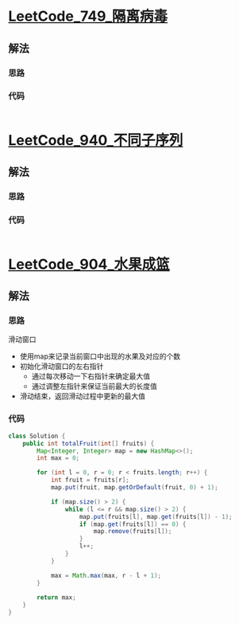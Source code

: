 # [LeetCode_749_隔离病毒](https://leetcode.cn/problems/contain-virus/)
## 解法
### 思路

### 代码
```java

```
# [LeetCode_940_不同子序列](https://leetcode.cn/problems/distinct-subsequences-ii/)
## 解法
### 思路

### 代码
```java

```
# [LeetCode_904_水果成篮](https://leetcode.cn/problems/fruit-into-baskets/)
## 解法
### 思路
滑动窗口
- 使用map来记录当前窗口中出现的水果及对应的个数
- 初始化滑动窗口的左右指针
  - 通过每次移动一下右指针来确定最大值
  - 通过调整左指针来保证当前最大的长度值
- 滑动结束，返回滑动过程中更新的最大值
### 代码
```java
class Solution {
    public int totalFruit(int[] fruits) {
        Map<Integer, Integer> map = new HashMap<>();
        int max = 0;

        for (int l = 0, r = 0; r < fruits.length; r++) {
            int fruit = fruits[r];
            map.put(fruit, map.getOrDefault(fruit, 0) + 1);

            if (map.size() > 2) {
                while (l <= r && map.size() > 2) {
                    map.put(fruits[l], map.get(fruits[l]) - 1);
                    if (map.get(fruits[l]) == 0) {
                        map.remove(fruits[l]);
                    }
                    l++;
                }
            }

            max = Math.max(max, r - l + 1);
        }
        
        return max;
    }
}
```
